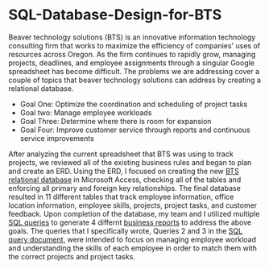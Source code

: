 # SQL-Database-Design-for-BTS
Beaver technology solutions (BTS)  is an innovative information technology consulting firm that works to maximize the efficiency of companies' uses of resources across Oregon. As the firm continues to rapidly grow, managing projects, deadlines, and employee assignments through a singular Google spreadsheet has become difficult. The problems we are addressing cover a couple of topics that beaver technology solutions can address by creating a relational database. 

- Goal One: Optimize the coordination and scheduling of project tasks
- Goal two: Manage employee workloads
- Goal Three: Determine where there is room for expansion
- Goal Four: Improve customer service through reports and continuous service improvements

After analyzing the current spreadsheet that BTS was using to track projects, we reviewed all of the existing business rules and began to plan and create an ERD. Using the ERD, I focused on creating the new  <a href="BTS_FINALDATABASE.accdb">BTS relational database</a> in Microsoft Access, checking all of the tables and enforcing all primary and foreign key relationships. The final database resulted in 11 different tables that track employee information, office location information, employee skills, projects, project tasks, and customer feedback. Upon completion of the database, my team and I utilized multiple <a href="BTS Business Report Queries.sql">SQL queries</a> to generate 4 differnt <a href="Business Reports.pdf">business reports</a> to address the above goals. The queries that I specifically wrote, Queries 2 and 3 in the <a href="BTS Business Report Queries.sql">SQL query document,</a> were intended to focus on managing employee workload and understanding the skills of each employee in order to match them with the correct projects and project tasks.
